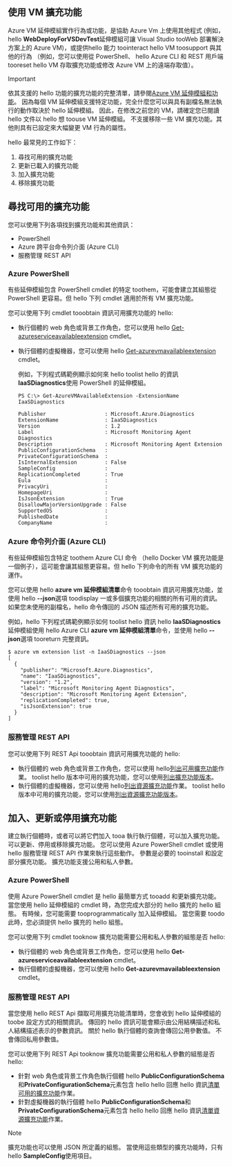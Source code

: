 


## <a name="using-vm-extensions"></a>使用 VM 擴充功能
Azure VM 延伸模組實作行為或功能，是協助 Azure Vm 上使用其他程式 (例如，hello **WebDeployForVSDevTest**延伸模組可讓 Visual Studio tooWeb 部署解決方案上的 Azure VM)，或提供hello 能力 toointeract hello VM toosupport 與其他的行為 （例如，您可以使用從 PowerShell、 hello Azure CLI 和 REST 用戶端 tooreset hello VM 存取擴充功能或修改 Azure VM 上的遠端存取值）。

> [!IMPORTANT]
> 依其支援的 hello 功能的擴充功能的完整清單，請參閱[Azure VM 延伸模組和功能](../articles/virtual-machines/windows/extensions-features.md?toc=%2fazure%2fvirtual-machines%2fwindows%2ftoc.json)。 因為每個 VM 延伸模組支援特定功能，完全什麼您可以與具有副檔名無法執行的動作取決於 hello 延伸模組。 因此，在修改之前您的 VM，請確定您已閱讀 hello 文件以 hello 想 toouse VM 延伸模組。 不支援移除一些 VM 擴充功能。其他則具有已設定來大幅變更 VM 行為的屬性。
> 
> 

hello 最常見的工作如下：

1. 尋找可用的擴充功能
2. 更新已載入的擴充功能
3. 加入擴充功能
4. 移除擴充功能

## <a name="find-available-extensions"></a>尋找可用的擴充功能
您可以使用下列各項找到擴充功能和其他資訊：

* PowerShell
* Azure 跨平台命令列介面 (Azure CLI)
* 服務管理 REST API

### <a name="azure-powershell"></a>Azure PowerShell
有些延伸模組包含 PowerShell cmdlet 的特定 toothem，可能會建立其組態從 PowerShell 更容易。但 hello 下列 cmdlet 適用於所有 VM 擴充功能。

您可以使用下列 cmdlet tooobtain 資訊可用擴充功能的 hello:

* 執行個體的 web 角色或背景工作角色，您可以使用 hello [Get-azureserviceavailableextension](https://msdn.microsoft.com/library/azure/dn722498.aspx) cmdlet。
* 執行個體的虛擬機器，您可以使用 hello [Get-azurevmavailableextension](https://msdn.microsoft.com/library/azure/dn722480.aspx) cmdlet。
  
   例如，下列程式碼範例顯示如何來 hello toolist hello 的資訊**IaaSDiagnostics**使用 PowerShell 的延伸模組。
  
      PS C:\> Get-AzureVMAvailableExtension -ExtensionName IaaSDiagnostics
  
      Publisher                   : Microsoft.Azure.Diagnostics
      ExtensionName               : IaaSDiagnostics
      Version                     : 1.2
      Label                       : Microsoft Monitoring Agent Diagnostics
      Description                 : Microsoft Monitoring Agent Extension
      PublicConfigurationSchema   :
      PrivateConfigurationSchema  :
      IsInternalExtension         : False
      SampleConfig                :
      ReplicationCompleted        : True
      Eula                        :
      PrivacyUri                  :
      HomepageUri                 :
      IsJsonExtension             : True
      DisallowMajorVersionUpgrade : False
      SupportedOS                 :
      PublishedDate               :
      CompanyName                 :

### <a name="azure-command-line-interface-azure-cli"></a>Azure 命令列介面 (Azure CLI)
有些延伸模組包含特定 toothem Azure CLI 命令 （hello Docker VM 擴充功能是一個例子），這可能會讓其組態更容易。但 hello 下列命令的所有 VM 擴充功能的運作。

您可以使用 hello **azure vm 延伸模組清單**命令 tooobtain 資訊可用擴充功能，並使用 hello **--json**選項 toodisplay 一或多個擴充功能的相關的所有可用的資訊。 如果您未使用的副檔名，hello 命令傳回的 JSON 描述所有可用的擴充功能。

例如，hello 下列程式碼範例顯示如何 toolist hello 資訊 hello **IaaSDiagnostics**延伸模組使用 hello Azure CLI **azure vm 延伸模組清單**命令，並使用 hello **--json**選項 tooreturn 完整資訊。

    $ azure vm extension list -n IaaSDiagnostics --json
    [
      {
        "publisher": "Microsoft.Azure.Diagnostics",
        "name": "IaaSDiagnostics",
        "version": "1.2",
        "label": "Microsoft Monitoring Agent Diagnostics",
        "description": "Microsoft Monitoring Agent Extension",
        "replicationCompleted": true,
        "isJsonExtension": true
      }
    ]



### <a name="service-management-rest-apis"></a>服務管理 REST API
您可以使用下列 REST Api tooobtain 資訊可用擴充功能的 hello:

* 執行個體的 web 角色或背景工作角色，您可以使用 hello[列出可用擴充功能](https://msdn.microsoft.com/library/dn169559.aspx)作業。 toolist hello 版本中可用的擴充功能，您可以使用[列出擴充功能版本](https://msdn.microsoft.com/library/dn495437.aspx)。
* 執行個體的虛擬機器，您可以使用 hello[列出資源擴充功能](https://msdn.microsoft.com/library/dn495441.aspx)作業。 toolist hello 版本中可用的擴充功能，您可以使用[列出資源擴充功能版本](https://msdn.microsoft.com/library/dn495440.aspx)。

## <a name="add-update-or-disable-extensions"></a>加入、更新或停用擴充功能
建立執行個體時，或者可以將它們加入 tooa 執行執行個體，可以加入擴充功能。 可以更新、停用或移除擴充功能。 您可以使用 Azure PowerShell cmdlet 或使用 hello 服務管理 REST API 作業來執行這些動作。 參數是必要的 tooinstall 和設定部分擴充功能。 擴充功能支援公用和私人參數。

### <a name="azure-powershell"></a>Azure PowerShell
使用 Azure PowerShell cmdlet 是 hello 最簡單方式 tooadd 和更新擴充功能。 當您使用 hello 延伸模組的 cmdlet 時，為您完成大部分的 hello 擴充的 hello 組態。 有時候，您可能需要 tooprogrammatically 加入延伸模組。 當您需要 toodo 此時，您必須提供 hello 擴充的 hello 組態。

您可以使用下列 cmdlet tooknow 擴充功能需要公用和私人參數的組態是否 hello:

* 執行個體的 web 角色或背景工作角色，您可以使用 hello **Get-azureserviceavailableextension** cmdlet。
* 執行個體的虛擬機器，您可以使用 hello **Get-azurevmavailableextension** cmdlet。

### <a name="service-management-rest-apis"></a>服務管理 REST API
當您使用 hello REST Api 擷取可用擴充功能清單時，您會收到 hello 延伸模組的 toobe 設定方式的相關資訊。 傳回的 hello 資訊可能會顯示由公用結構描述和私人結構描述表示的參數資訊。 關於 hello 執行個體的查詢會傳回公用參數值。 不會傳回私用參數值。

您可以使用下列 REST Api tooknow 擴充功能需要公用和私人參數的組態是否 hello:

* 針對 web 角色或背景工作角色執行個體 hello **PublicConfigurationSchema**和**PrivateConfigurationSchema**元素包含 hello hello 回應 hello 資訊[清單可用的擴充功能](https://msdn.microsoft.com/library/dn169559.aspx)作業。
* 針對虛擬機器的執行個體 hello **PublicConfigurationSchema**和**PrivateConfigurationSchema**元素包含 hello hello 回應 hello 資訊[清單資源擴充功能](https://msdn.microsoft.com/library/dn495441.aspx)作業。

> [!NOTE]
> 擴充功能也可以使用 JSON 所定義的組態。 當使用這些類型的擴充功能時，只有 hello **SampleConfig**使用項目。
> 
> 

